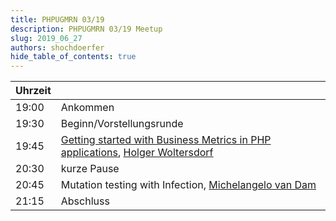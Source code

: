 ```yaml
---
title: PHPUGMRN 03/19
description: PHPUGMRN 03/19 Meetup
slug: 2019_06_27
authors: shochdoerfer
hide_table_of_contents: true
---
```


| Uhrzeit |                                                                                                                                                                                                                  | 
|---------|------------------------------------------------------------------------------------------------------------------------------------------------------------------------------------------------------------------|
| 19:00   | Ankommen                                                                                                                                                                                                         |
| 19:30   | Beginn/Vorstellungsrunde                                                                                                                                                                                         |
| 19:45   | [Getting started with Business Metrics in PHP applications](https://speakerdeck.com/hollodotme/getting-started-with-business-metrics-in-php-applications), [Holger Woltersdorf](https://phpc.social/@hollodotme) |
| 20:30   | kurze Pause                                                                                                                                                                                                      |
| 20:45   | Mutation testing with Infection, [Michelangelo van Dam](https://phpc.social/@dragonbe)                                                                                                                           |
| 21:15   | Abschluss                                                                                                                                                                                                        |
